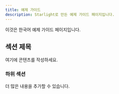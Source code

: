```yaml
---
title: 예제 가이드
description: Starlight로 만든 예제 가이드 페이지입니다.
---
```


이것은 한국어 예제 가이드 페이지입니다.

## 섹션 제목

여기에 콘텐츠를 작성하세요.

### 하위 섹션

더 많은 내용을 추가할 수 있습니다.
